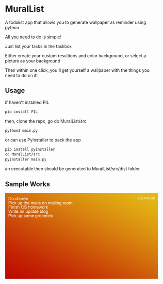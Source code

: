 # MuralList
A todolist app that allows you to generate wallpaper as reminder using python

All you need to do is simple!

Just list your tasks in the taskbox

Either create your custom resultions and color background, or select a picture as your background

Then within one click, you'll get yourself a wallpaper with the things you need to do on it!

## Usage

if haven't installed PIL
```bash
pip install PIL
```
then, clone the repo, go do MuralList/src
```bash
python3 main.py
```
or can use PyInstaller to pack the app
```bash
pip install pyinstaller
cd MuralList/src
pyinstaller main.py
```
an executable then should be generated to MuralList/src/dist folder

## Sample Works
![demo](https://github.com/lorenzoc25/MuralList/blob/main/savedFiles/demo.png?raw=true)
